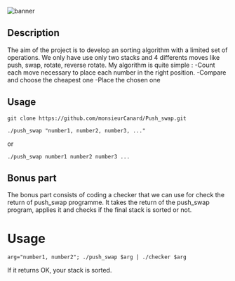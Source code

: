 ![banner](https://github.com/monsieurCanard/monsieurCanard/blob/main/covers/cover-.png?raw=true)

## Description

The aim of the project is to develop an sorting algorithm with a limited set of operations.
We only have use only two stacks and 4 differents moves like push, swap, rotate, reverse rotate.
My algorithm is quite simple :
-Count each move necessary to place each number in the right position.
-Compare and choose the cheapest one
-Place the chosen one

## Usage

```
git clone https://github.com/monsieurCanard/Push_swap.git
```

```
./push_swap "number1, number2, number3, ..."
```
or
```
./push_swap number1 number2 number3 ...
```

## Bonus part

The bonus part consists of coding a checker that we can use for check the return of push_swap programme.
It takes the return of the push_swap program, applies it and checks if the final stack is sorted or not.  

# Usage
```
arg="number1, number2"; ./push_swap $arg | ./checker $arg
```
If it returns OK, your stack is sorted.
